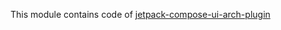 This module contains code
of [jetpack-compose-ui-arch-plugin](https://github.com/levinzonr/jetpack-compose-ui-arch-plugin)